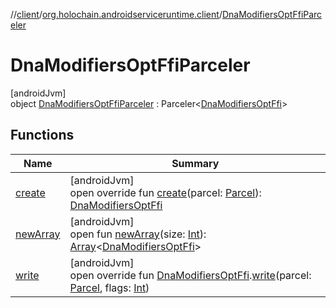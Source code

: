 //[client](../../../index.md)/[org.holochain.androidserviceruntime.client](../index.md)/[DnaModifiersOptFfiParceler](index.md)

# DnaModifiersOptFfiParceler

[androidJvm]\
object [DnaModifiersOptFfiParceler](index.md) : Parceler&lt;[DnaModifiersOptFfi](../-dna-modifiers-opt-ffi/index.md)&gt;

## Functions

| Name | Summary |
|---|---|
| [create](create.md) | [androidJvm]<br>open override fun [create](create.md)(parcel: [Parcel](https://developer.android.com/reference/kotlin/android/os/Parcel.html)): [DnaModifiersOptFfi](../-dna-modifiers-opt-ffi/index.md) |
| [newArray](../-runtime-network-config-ffi-parceler/index.md#-1206408188%2FFunctions%2F275946699) | [androidJvm]<br>open fun [newArray](../-runtime-network-config-ffi-parceler/index.md#-1206408188%2FFunctions%2F275946699)(size: [Int](https://kotlinlang.org/api/core/kotlin-stdlib/kotlin/-int/index.html)): [Array](https://kotlinlang.org/api/core/kotlin-stdlib/kotlin/-array/index.html)&lt;[DnaModifiersOptFfi](../-dna-modifiers-opt-ffi/index.md)&gt; |
| [write](write.md) | [androidJvm]<br>open override fun [DnaModifiersOptFfi](../-dna-modifiers-opt-ffi/index.md).[write](write.md)(parcel: [Parcel](https://developer.android.com/reference/kotlin/android/os/Parcel.html), flags: [Int](https://kotlinlang.org/api/core/kotlin-stdlib/kotlin/-int/index.html)) |